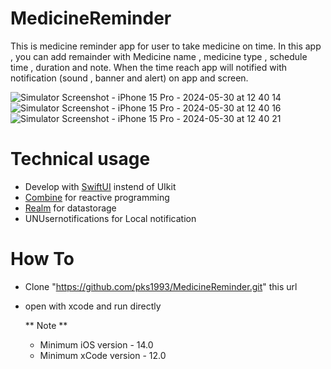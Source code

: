# MedicineReminder
This is medicine reminder app for user to take medicine on time.
In this app , you can add remainder with Medicine name , medicine type , schedule time , duration and note. 
When the time reach app will notified with notification (sound , banner and alert) on app and screen.

![Simulator Screenshot - iPhone 15 Pro - 2024-05-30 at 12 40 14](https://github.com/pks1993/MedicineReminder/assets/22595699/a2f92be8-3309-4b23-96b7-3e8160a49d8d)
![Simulator Screenshot - iPhone 15 Pro - 2024-05-30 at 12 40 16](https://github.com/pks1993/MedicineReminder/assets/22595699/95ba3042-7a1c-473e-9ee7-ecd004c76182)
![Simulator Screenshot - iPhone 15 Pro - 2024-05-30 at 12 40 21](https://github.com/pks1993/MedicineReminder/assets/22595699/d80b8751-b0b8-469c-9f09-a819c68026f5)


# Technical usage 
- Develop with [SwiftUI](https://developer.apple.com/xcode/swiftui/) instend of UIkit
- [Combine](https://developer.apple.com/documentation/combine) for reactive programming
- [Realm](https://www.mongodb.com/docs/atlas/device-sdks/) for datastorage
- UNUsernotifications for Local notification


# How To 
- Clone "https://github.com/pks1993/MedicineReminder.git" this url
- open with xcode and run directly

  ** Note **
  - Minimum iOS version - 14.0
  - Minimum xCode version - 12.0
 
    
